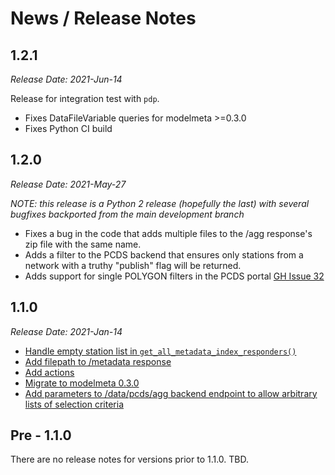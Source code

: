 # News / Release Notes

## 1.2.1

*Release Date: 2021-Jun-14*

Release for integration test with `pdp`. 

- Fixes DataFileVariable queries for modelmeta >=0.3.0
- Fixes Python CI build


## 1.2.0

*Release Date: 2021-May-27*

*NOTE: this release is a Python 2 release (hopefully the last) with
several bugfixes backported from the main development branch*

- Fixes a bug in the code that adds multiple files to the /agg
  response's zip file with the same name.
- Adds a filter to the PCDS backend that ensures only stations from a
  network with a truthy "publish" flag will be returned.
- Adds support for single POLYGON filters in the PCDS portal [GH Issue
  32](https://github.com/pacificclimate/pdp_util/issues/32)

## 1.1.0

*Release Date: 2021-Jan-14*

- [Handle empty station list in `get_all_metadata_index_responders()`](https://github.com/pacificclimate/pdp_util/pull/25)
- [Add filepath to /metadata response](https://github.com/pacificclimate/pdp_util/pull/23)
- [Add actions](https://github.com/pacificclimate/pdp_util/pull/18)
- [Migrate to modelmeta 0.3.0](https://github.com/pacificclimate/pdp_util/pull/16)
- [Add parameters to /data/pcds/agg backend endpoint to allow arbitrary lists of selection criteria](https://github.com/pacificclimate/pdp_util/pull/11)

## Pre - 1.1.0

There are no release notes for versions prior to 1.1.0. TBD.
